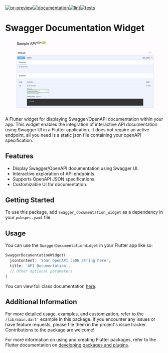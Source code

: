[![pr-preview](https://github.com/Dhali-org/swagger_documentation_widget/actions/workflows/firebase-hosting-pull-request.yml/badge.svg)](https://github.com/Dhali-org/swagger_documentation_widget/actions/workflows/firebase-hosting-pull-request.yml)[![documentation](https://github.com/Dhali-org/swagger_documentation_widget/actions/workflows/generate-documentation.yml/badge.svg)](https://github.com/Dhali-org/swagger_documentation_widget/actions/workflows/generate-documentation.yml)[![lint](https://github.com/Dhali-org/swagger_documentation_widget/actions/workflows/lint.yml/badge.svg)](https://github.com/Dhali-org/swagger_documentation_widget/actions/workflows/lint.yml)[![tests](https://github.com/Dhali-org/swagger_documentation_widget/actions/workflows/test.yml/badge.svg)](https://github.com/Dhali-org/swagger_documentation_widget/actions/workflows/test.yml)
# Swagger Documentation Widget

<p align="center">
  <img src="./assets/images/example.jpg" />
</p>

A Flutter widget for displaying Swagger/OpenAPI documentation within your app. This widget enables the integration of interactive API documentation using Swagger UI in a Flutter application. It does not require an active endpoint, all you need is a static json file containing your openAPI specification.

## Features

- Display Swagger/OpenAPI documentation using Swagger UI.
- Interactive exploration of API endpoints.
- Supports OpenAPI JSON specifications.
- Customizable UI for documentation.

## Getting Started

To use this package, add `swagger_documentation_widget` as a dependency in your `pubspec.yaml` file.

## Usage

You can use the `SwaggerDocumentationWidget` in your Flutter app like so:

```dart
SwaggerDocumentationWidget(
  jsonContent: 'Your OpenAPI JSON string here',
  title: 'API Documentation',
  // Other optional parameters
)
```

You can view full class documentation [here](https://dhali-org.github.io/swagger_documentation_widget/).

## Additional Information
For more detailed usage, examples, and customization, refer to the `/lib/main.dart'` example in this package. If you encounter any issues or have feature requests, please file them in the project's issue tracker. Contributions to the package are welcome!

For more information on using and creating Flutter packages, refer to the Flutter documentation on [developing packages and plugins](https://flutter.dev/developing-packages).